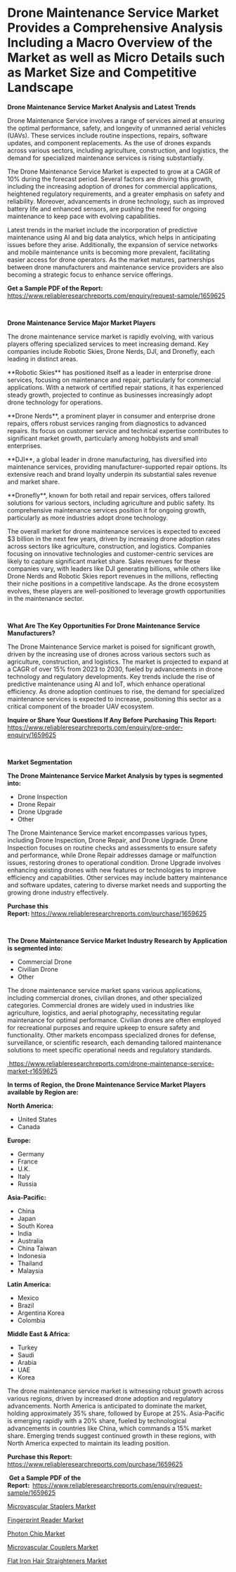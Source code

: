 <p><h1>Drone Maintenance Service Market Provides a Comprehensive Analysis Including a Macro Overview of the Market as well as Micro Details such as Market Size and Competitive Landscape</h1></p><p><strong>Drone Maintenance Service Market Analysis and Latest Trends</strong></p>
<p><p>Drone Maintenance Service involves a range of services aimed at ensuring the optimal performance, safety, and longevity of unmanned aerial vehicles (UAVs). These services include routine inspections, repairs, software updates, and component replacements. As the use of drones expands across various sectors, including agriculture, construction, and logistics, the demand for specialized maintenance services is rising substantially.</p><p>The Drone Maintenance Service Market is expected to grow at a CAGR of 10% during the forecast period. Several factors are driving this growth, including the increasing adoption of drones for commercial applications, heightened regulatory requirements, and a greater emphasis on safety and reliability. Moreover, advancements in drone technology, such as improved battery life and enhanced sensors, are pushing the need for ongoing maintenance to keep pace with evolving capabilities.</p><p>Latest trends in the market include the incorporation of predictive maintenance using AI and big data analytics, which helps in anticipating issues before they arise. Additionally, the expansion of service networks and mobile maintenance units is becoming more prevalent, facilitating easier access for drone operators. As the market matures, partnerships between drone manufacturers and maintenance service providers are also becoming a strategic focus to enhance service offerings.</p></p>
<p><strong>Get a Sample PDF of the Report:&nbsp;</strong> <a href="https://www.reliableresearchreports.com/enquiry/request-sample/1659625?utm_campaign=31&utm_medium=2&utm_source=Github&utm_content=ia&utm_term=28092024&utm_id=drone-maintenance-service">https://www.reliableresearchreports.com/enquiry/request-sample/1659625</a></p>
<p>&nbsp;</p>
<p><strong>Drone Maintenance Service Major Market Players</strong></p>
<p><p>The drone maintenance service market is rapidly evolving, with various players offering specialized services to meet increasing demand. Key companies include Robotic Skies, Drone Nerds, DJI, and Dronefly, each leading in distinct areas. </p><p>**Robotic Skies** has positioned itself as a leader in enterprise drone services, focusing on maintenance and repair, particularly for commercial applications. With a network of certified repair stations, it has experienced steady growth, projected to continue as businesses increasingly adopt drone technology for operations.</p><p>**Drone Nerds**, a prominent player in consumer and enterprise drone repairs, offers robust services ranging from diagnostics to advanced repairs. Its focus on customer service and technical expertise contributes to significant market growth, particularly among hobbyists and small enterprises.</p><p>**DJI**, a global leader in drone manufacturing, has diversified into maintenance services, providing manufacturer-supported repair options. Its extensive reach and brand loyalty underpin its substantial sales revenue and market share.</p><p>**Dronefly**, known for both retail and repair services, offers tailored solutions for various sectors, including agriculture and public safety. Its comprehensive maintenance services position it for ongoing growth, particularly as more industries adopt drone technology.</p><p>The overall market for drone maintenance services is expected to exceed $3 billion in the next few years, driven by increasing drone adoption rates across sectors like agriculture, construction, and logistics. Companies focusing on innovative technologies and customer-centric services are likely to capture significant market share. Sales revenues for these companies vary, with leaders like DJI generating billions, while others like Drone Nerds and Robotic Skies report revenues in the millions, reflecting their niche positions in a competitive landscape. As the drone ecosystem evolves, these players are well-positioned to leverage growth opportunities in the maintenance sector.</p></p>
<p>&nbsp;</p>
<p><strong>What Are The Key Opportunities For Drone Maintenance Service Manufacturers?</strong></p>
<p><p>The Drone Maintenance Service market is poised for significant growth, driven by the increasing use of drones across various sectors such as agriculture, construction, and logistics. The market is projected to expand at a CAGR of over 15% from 2023 to 2030, fueled by advancements in drone technology and regulatory developments. Key trends include the rise of predictive maintenance using AI and IoT, which enhance operational efficiency. As drone adoption continues to rise, the demand for specialized maintenance services is expected to increase, positioning this sector as a critical component of the broader UAV ecosystem.</p></p>
<p><strong>Inquire or Share Your Questions If Any Before Purchasing This Report:</strong> <a href="https://www.reliableresearchreports.com/enquiry/pre-order-enquiry/1659625?utm_campaign=31&utm_medium=2&utm_source=Github&utm_content=ia&utm_term=28092024&utm_id=drone-maintenance-service">https://www.reliableresearchreports.com/enquiry/pre-order-enquiry/1659625</a></p>
<p>&nbsp;</p>
<p><strong>Market Segmentation</strong></p>
<p><strong>The Drone Maintenance Service Market Analysis by types is segmented into:</strong></p>
<p><ul><li>Drone Inspection</li><li>Drone Repair</li><li>Drone Upgrade</li><li>Other</li></ul></p>
<p><p>The Drone Maintenance Service market encompasses various types, including Drone Inspection, Drone Repair, and Drone Upgrade. Drone Inspection focuses on routine checks and assessments to ensure safety and performance, while Drone Repair addresses damage or malfunction issues, restoring drones to operational condition. Drone Upgrade involves enhancing existing drones with new features or technologies to improve efficiency and capabilities. Other services may include battery maintenance and software updates, catering to diverse market needs and supporting the growing drone industry effectively.</p></p>
<p><strong>Purchase this Report:&nbsp;</strong><a href="https://www.reliableresearchreports.com/purchase/1659625?utm_campaign=31&utm_medium=2&utm_source=Github&utm_content=ia&utm_term=28092024&utm_id=drone-maintenance-service">https://www.reliableresearchreports.com/purchase/1659625</a></p>
<p>&nbsp;</p>
<p><strong>The Drone Maintenance Service Market Industry Research by Application is segmented into:</strong></p>
<p><ul><li>Commercial Drone</li><li>Civilian Drone</li><li>Other</li></ul></p>
<p><p>The drone maintenance service market spans various applications, including commercial drones, civilian drones, and other specialized categories. Commercial drones are widely used in industries like agriculture, logistics, and aerial photography, necessitating regular maintenance for optimal performance. Civilian drones are often employed for recreational purposes and require upkeep to ensure safety and functionality. Other markets encompass specialized drones for defense, surveillance, or scientific research, each demanding tailored maintenance solutions to meet specific operational needs and regulatory standards.</p></p>
<p><a href="https://www.reliableresearchreports.com/drone-maintenance-service-market-r1659625?utm_campaign=31&utm_medium=2&utm_source=Github&utm_content=ia&utm_term=28092024&utm_id=drone-maintenance-service">&nbsp;https://www.reliableresearchreports.com/drone-maintenance-service-market-r1659625</a></p>
<p><strong>In terms of Region, the Drone Maintenance Service Market Players available by Region are:</strong></p>
<p>
    <p> <strong> North America: </strong>
        <ul>
            <li>United States</li>
            <li>Canada</li>
        </ul>
        </p> 
    <p> <strong> Europe: </strong>
        <ul>
            <li>Germany</li>
            <li>France</li>
            <li>U.K.</li>
            <li>Italy</li>
            <li>Russia</li>
        </ul>
        </p> 
    <p> <strong> Asia-Pacific: </strong>
        <ul>
            <li>China</li>
            <li>Japan</li>
            <li>South Korea</li>
            <li>India</li>
            <li>Australia</li>
            <li>China Taiwan</li>
            <li>Indonesia</li>
            <li>Thailand</li>
            <li>Malaysia</li>
        </ul>
        </p> 
    <p> <strong> Latin America: </strong>
        <ul>
            <li>Mexico</li>
            <li>Brazil</li>
            <li>Argentina Korea</li>
            <li>Colombia</li>
        </ul>
        </p> 
    <p> <strong> Middle East & Africa: </strong>
        <ul>
            <li>Turkey</li>
            <li>Saudi</li>
            <li>Arabia</li>
            <li>UAE</li>
            <li>Korea</li>
        </ul>
    </p>
    </p>
<p><p>The drone maintenance service market is witnessing robust growth across various regions, driven by increased drone adoption and regulatory advancements. North America is anticipated to dominate the market, holding approximately 35% share, followed by Europe at 25%. Asia-Pacific is emerging rapidly with a 20% share, fueled by technological advancements in countries like China, which commands a 15% market share. Emerging trends suggest continued growth in these regions, with North America expected to maintain its leading position.</p></p>
<p><strong>Purchase this Report: </strong><a href="https://www.reliableresearchreports.com/purchase/1659625?utm_campaign=31&utm_medium=2&utm_source=Github&utm_content=ia&utm_term=28092024&utm_id=drone-maintenance-service">https://www.reliableresearchreports.com/purchase/1659625</a></p>
<p>&nbsp;<strong>Get a Sample PDF of the Report:&nbsp;&nbsp;</strong><a href="https://www.reliableresearchreports.com/enquiry/request-sample/1659625?utm_campaign=31&utm_medium=2&utm_source=Github&utm_content=ia&utm_term=28092024&utm_id=drone-maintenance-service">https://www.reliableresearchreports.com/enquiry/request-sample/1659625</a></p>
<p><strong></strong></p>
<p><p><a href="https://github.com/SamiaChowdhury801/Market-Research-Report-List-1/blob/main/microvascular-staplers-market.md?utm_campaign=31&utm_medium=2&utm_source=Github&utm_content=ia&utm_term=28092024&utm_id=drone-maintenance-service">Microvascular Staplers Market</a></p><p><a href="https://issuu.com/reportprime-2/docs/fingerprint-reader-market-size-2030_042b52cff325c3?utm_campaign=31&utm_medium=2&utm_source=Github&utm_content=ia&utm_term=28092024&utm_id=drone-maintenance-service">Fingerprint Reader Market</a></p><p><a href="https://issuu.com/reportprime-2/docs/photon-chip-market-size-2030.pptx_2e5c1bc74f97e5?utm_campaign=31&utm_medium=2&utm_source=Github&utm_content=ia&utm_term=28092024&utm_id=drone-maintenance-service">Photon Chip Market</a></p><p><a href="https://github.com/LilianFaulkner65/Market-Research-Report-List-1/blob/main/microvascular-couplers-market.md?utm_campaign=31&utm_medium=2&utm_source=Github&utm_content=ia&utm_term=28092024&utm_id=drone-maintenance-service">Microvascular Couplers Market</a></p><p><a href="https://www.linkedin.com/pulse/what-emerging-market-trends-flat-iron-hair-straighteners-detailed-pe5vc?utm_campaign=31&utm_medium=2&utm_source=Github&utm_content=ia&utm_term=28092024&utm_id=drone-maintenance-service">Flat Iron Hair Straighteners Market</a></p></p>